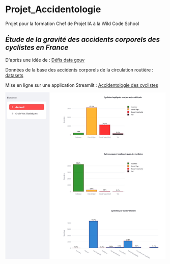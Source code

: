# Projet_Accidentologie
Projet pour la formation Chef de Projet IA à la Wild Code School

## **_Étude de la gravité des accidents corporels des cyclistes en France_**

D'après une idée de :
[Défis data gouv](https://defis.data.gouv.fr/defis/infrastructures-cyclables)

Données de la base des accidents corporels de la circulation routière : [datasets](https://www.data.gouv.fr/fr/datasets/bases-de-donnees-annuelles-des-accidents-corporels-de-la-circulation-routiere-annees-de-2005-a-2023/)


Mise en ligne sur une application Streamlit : [Accidentologie des cyclistes](https://accidentologie-cyclistes.streamlit.app/)

![Application Streamlit](Images/streamlit_app1.jpg)

